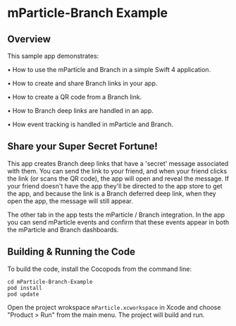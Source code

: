 # mParticle-Branch Example

## Overview

This sample app demonstrates:

• How to use the mParticle and Branch in a simple Swift 4 application.

• How to create and share Branch links in your app.

• How to create a QR code from a Branch link.

• How to Branch deep links are handled in an app.

• How event tracking is handled in mParticle and Branch.

## Share your Super Secret Fortune!  

This app creates Branch deep links that have a 'secret' message associated with them. You can send the link to your friend, and when your friend clicks the link (or scans the QR code), the app will open and reveal the message. If your friend doesn't have the app they'll be directed to the app store to get the app, and because the link is a Branch deferred deep link, when they open the app, the message will still appear.

The other tab in the app tests the mParticle / Branch integration. In the app you can send mParticle events and confirm that these events appear in both the mParticle and Branch dashboards.

## Building & Running the Code

To build the code, install the Cocopods from the command line:
```
cd mParticle-Branch-Example
pod install 
pod update
```

Open the project wrokspace `mParticle.xcworkspace` in Xcode and choose "Product > Run" from the main menu.
The project will build and run.
